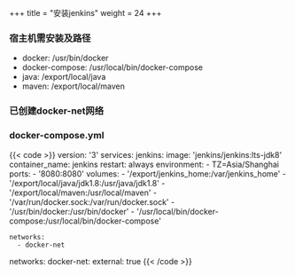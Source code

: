 +++
title = "安装jenkins"
weight = 24
+++

### 宿主机需安装及路径
- docker: /usr/bin/docker
- docker-compose: /usr/local/bin/docker-compose
- java: /export/local/java
- maven: /export/local/maven

### 已创建docker-net网络
### docker-compose.yml
{{< code >}}
version: '3'
services:
  jenkins:
    image: 'jenkins/jenkins:lts-jdk8'
    container_name: jenkins
    restart: always
    environment:
      - TZ=Asia/Shanghai
    ports:
      - '8080:8080'
    volumes:
      - '/export/jenkins_home:/var/jenkins_home'
      - '/export/local/java/jdk1.8:/usr/java/jdk1.8'
      - '/export/local/maven:/usr/local/maven'
      - '/var/run/docker.sock:/var/run/docker.sock'
      - '/usr/bin/docker:/usr/bin/docker'
      - '/usr/local/bin/docker-compose:/usr/local/bin/docker-compose'

    networks:
      - docker-net

networks:
  docker-net:
    external: true
{{< /code >}}
